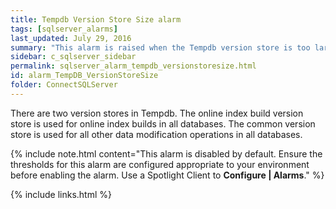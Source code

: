```yaml
---
title: Tempdb Version Store Size alarm
tags: [sqlserver_alarms]
last_updated: July 29, 2016
summary: "This alarm is raised when the Tempdb version store is too large for your environment."
sidebar: c_sqlserver_sidebar
permalink: sqlserver_alarm_tempdb_versionstoresize.html
id: alarm_TempDB_VersionStoreSize
folder: ConnectSQLServer
---
```




There are two version stores in Tempdb. The online index build version store is used for online index builds in all databases. The common version store is used for all other data modification operations in all databases.

{% include note.html content="This alarm is disabled by default. Ensure the thresholds for this alarm are configured appropriate to your environment before enabling the alarm. Use a Spotlight Client to **Configure \| Alarms**." %}

{% include links.html %}
